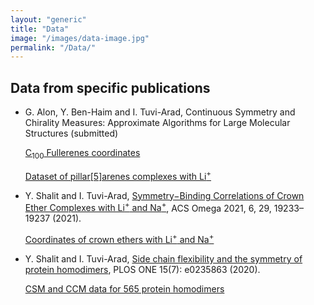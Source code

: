 ```yaml
---
layout: "generic"
title: "Data"
image: "/images/data-image.jpg"
permalink: "/Data/"
---
```


## Data from specific publications 

* G. Alon, Y. Ben-Haim and I. Tuvi-Arad, Continuous Symmetry and Chirality Measures: Approximate Algorithms for Large Molecular Structures (submitted)
  
   [C<sub>100</sub> Fullerenes coordinates](https://nanotube.msu.edu/fullerene/fullerene.php?C=100)
   
  <a href="/assets/data/pillararene_confs.zip" download>  Dataset of pillar[5]arenes complexes with Li<sup>+</sup> </a>

* Y. Shalit and I. Tuvi-Arad, [Symmetry−Binding Correlations of Crown Ether Complexes with Li<sup>+</sup> and Na<sup>+</sup>](https://pubs.acs.org/doi/abs/10.1021/acsomega.1c02684), ACS Omega 2021, 6, 29, 19233–19237 (2021).

   [Coordinates of crown ethers with Li<sup>+</sup> and Na<sup>+</sup>](/assets/data/Li-Na.zip) 


* Y. Shalit and I. Tuvi-Arad, [Side chain flexibility and the symmetry of protein homodimers](https://doi.org/10.1371/journal.pone.0235863), PLOS ONE 15(7): e0235863 (2020). 
  
  [CSM and CCM data for 565 protein homodimers](/assets/data/S2-appendix.xlsx)
<!--[Symmetry of Protein Homodimers](/assets/data/S2-appendix.xlsx)-->
